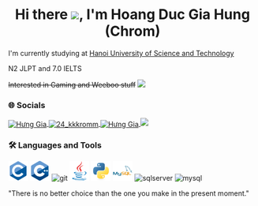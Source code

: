 <h1 align="center">Hi there <img src="https://media.giphy.com/media/hvRJCLFzcasrR4ia7z/giphy.gif" width="30px"/>, I'm Hoang Duc Gia Hung (Chrom)</h1>

I'm currently studying at [Hanoi University of Science and Technology](https://www.facebook.com/dhbkhanoi/)

N2 JLPT and 7.0 IELTS

<s>Interested in Gaming and Weeboo stuff</s>
<img src="https://user-images.githubusercontent.com/73097560/115834477-dbab4500-a447-11eb-908a-139a6edaec5c.gif">
<h3 align="left">🌐 Socials</h3>
<p align="left">
 <a href="https://www.facebook.com/HungChrom" target="blank">
   <img align="center" src="https://raw.githubusercontent.com/rahuldkjain/github-profile-readme-generator/master/src/images/icons/Social/facebook.svg" alt="Hưng Gia" height="30" width="40" />
    </a>
<a href="https://www.instagram.com/24_kkkromm/" target="blank">
        <img align="center" src="https://raw.githubusercontent.com/rahuldkjain/github-profile-readme-generator/master/src/images/icons/Social/instagram.svg" alt="24_kkkromm" height="30" width="40" />
    </a>
 <a href="https://www.linkedin.com/in/hưng-gia-7583b7273/" target="blank">
        <img align="center" src="https://raw.githubusercontent.com/rahuldkjain/github-profile-readme-generator/master/src/images/icons/Social/linked-in-alt.svg" alt="Hưng Gia" height="30" width="40" />
    </a>

<img src="https://user-images.githubusercontent.com/73097560/115834477-dbab4500-a447-11eb-908a-139a6edaec5c.gif">
<h3 align="left">🛠 Languages and Tools</h3>

<p align="left">
    <img src="https://raw.githubusercontent.com/devicons/devicon/master/icons/c/c-original.svg" alt="c" width="40" height="40"/> 
    <img src="https://raw.githubusercontent.com/devicons/devicon/master/icons/cplusplus/cplusplus-original.svg" alt="cplusplus" width="40" height="40"/> 
    <img src="https://www.vectorlogo.zone/logos/git-scm/git-scm-icon.svg" alt="git" width="40" height="40"/> 
    <img src="https://raw.githubusercontent.com/devicons/devicon/master/icons/java/java-original.svg" alt="java" width="40" height="40"/> 
    <img src="https://raw.githubusercontent.com/devicons/devicon/master/icons/python/python-original.svg" alt="python" width="40" height="40"/>  
    <img src="https://raw.githubusercontent.com/devicons/devicon/master/icons/mysql/mysql-original-wordmark.svg" alt="mysql" width="40" height="40"/>
    <img src="https://upload.wikimedia.org/wikipedia/de/8/8c/Microsoft_SQL_Server_Logo.svg" alt="sqlserver" width="40" height="40"/>
    <img src="https://logotyp.us/files/mips.svg" alt="mysql" width="40" height="40"/>
</p>
   
"There is no better choice than the one you make in the present moment."
